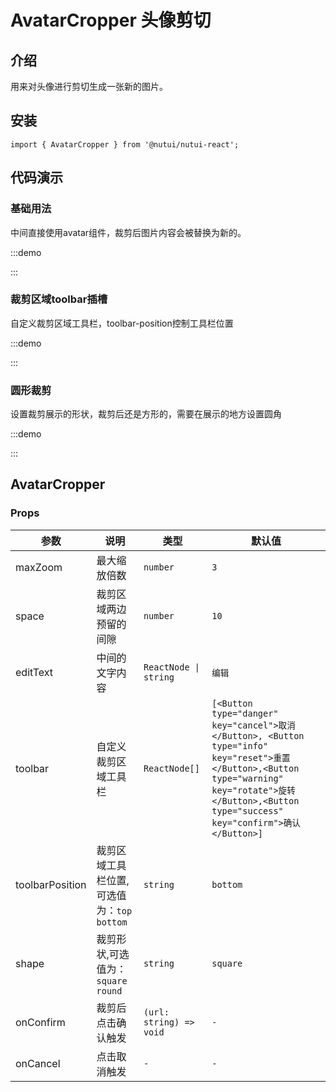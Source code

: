 # AvatarCropper 头像剪切

## 介绍

用来对头像进行剪切生成一张新的图片。

## 安装

```tsx
import { AvatarCropper } from '@nutui/nutui-react';
```

## 代码演示

### 基础用法

中间直接使用avatar组件，裁剪后图片内容会被替换为新的。

:::demo

<CodeBlock src='h5/demo1.tsx'></CodeBlock>

:::

### 裁剪区域toolbar插槽

自定义裁剪区域工具栏，toolbar-position控制工具栏位置

:::demo

<CodeBlock src='h5/demo2.tsx'></CodeBlock>

:::

### 圆形裁剪

设置裁剪展示的形状，裁剪后还是方形的，需要在展示的地方设置圆角

:::demo

<CodeBlock src='h5/demo3.tsx'></CodeBlock>

:::

## AvatarCropper

### Props

| 参数 | 说明 | 类型 | 默认值 |
| --- | --- | --- | --- |
| maxZoom | 最大缩放倍数 | `number` | `3` |
| space | 裁剪区域两边预留的间隙 | `number` | `10` |
| editText | 中间的文字内容 | `ReactNode \| string` | `编辑` |
| toolbar | 自定义裁剪区域工具栏 | `ReactNode[]` | `[<Button type="danger" key="cancel">取消</Button>, <Button type="info" key="reset">重置</Button>,<Button type="warning" key="rotate">旋转</Button>,<Button type="success" key="confirm">确认</Button>]` |
| toolbarPosition | 裁剪区域工具栏位置,可选值为：`top` `bottom` | `string` | `bottom` |
| shape | 裁剪形状,可选值为：`square` `round` | `string` | `square` |
| onConfirm | 裁剪后点击确认触发 | `(url: string) => void` | `-` |
| onCancel | 点击取消触发 | `-` | `-` |